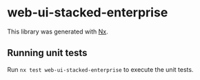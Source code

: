 # web-ui-stacked-enterprise

This library was generated with [Nx](https://nx.dev).

## Running unit tests

Run `nx test web-ui-stacked-enterprise` to execute the unit tests.
